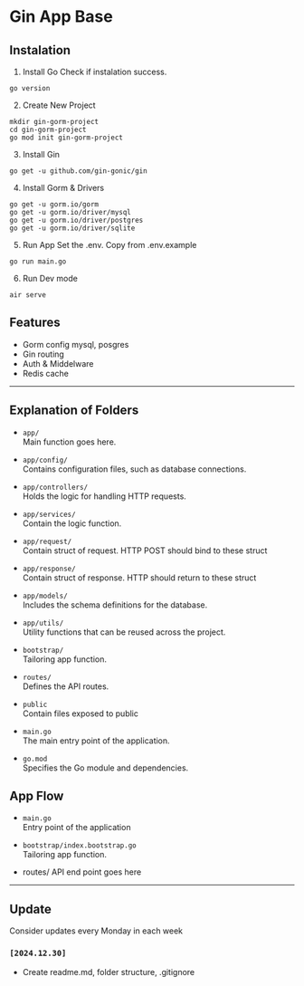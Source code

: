 # Gin App Base

## Instalation
1. Install Go
Check if instalation success.
```
go version
```

2. Create New Project

```
mkdir gin-gorm-project
cd gin-gorm-project
go mod init gin-gorm-project
```

3. Install Gin
```
go get -u github.com/gin-gonic/gin
```

4. Install Gorm & Drivers
```
go get -u gorm.io/gorm
go get -u gorm.io/driver/mysql
go get -u gorm.io/driver/postgres
go get -u gorm.io/driver/sqlite
```

5. Run App
Set the .env. Copy from .env.example
```
go run main.go
```

6. Run Dev mode
```
air serve
```

## Features
- Gorm config mysql, posgres
- Gin routing
- Auth & Middelware
- Redis cache

---
## Explanation of Folders

- `app/`  
  Main function goes here.

- `app/config/`  
  Contains configuration files, such as database connections.

- `app/controllers/`  
  Holds the logic for handling HTTP requests.

- `app/services/`  
  Contain the logic function.

- `app/request/`  
  Contain struct of request. HTTP POST should bind to these struct

- `app/response/`  
  Contain struct of response. HTTP should return to these struct

- `app/models/`  
  Includes the schema definitions for the database.

- `app/utils/`  
  Utility functions that can be reused across the project.

- `bootstrap/`  
  Tailoring app function.

- `routes/`  
  Defines the API routes.

- `public`  
  Contain files exposed to public

- `main.go`  
  The main entry point of the application.

- `go.mod`  
  Specifies the Go module and dependencies.

## App Flow
- `main.go`  
  Entry point of the application

- `bootstrap/index.bootstrap.go`  
  Tailoring app function.

- routes/
  API end point goes here

---

## Update
Consider updates every Monday in each week

### `[2024.12.30]`
- Create readme.md, folder structure, .gitignore


